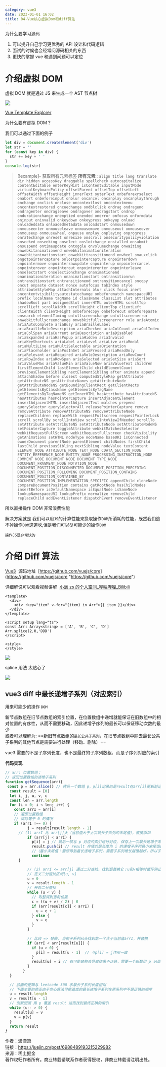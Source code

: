 ```yaml
---
category: vue3
date: 2023-01-01 16:02
title: 04-Vue核心虚拟Dom和diff算法
---
```


为什么要学习源码

1. 可以提升自己学习更优秀的 API 设计和代码逻辑
2. 面试的时候也会经常问源码相关的东西
3. 更快的掌握 vue 和遇到问题可以定位

# 介绍虚拟 DOM

虚拟 DOM 就是通过 JS 来生成一个 AST 节点树

![](./_images/image-2023-01-01_16-28-41-270-04-Vue核心虚拟Dom和diff算法.png)

[Vue Template Explorer](https://vue-next-template-explorer.netlify.app/#eyJzcmMiOiI8ZGl2PlxyXG4gICAgPGRpdj4gXHJcbiAgICAgICAgIDxzZWN0aW9uPnRlc3Q8L3NlY3Rpb24+XHJcbiAgICAgIDwvZGl2PiAgXHJcbjwvZGl2PiIsIm9wdGlvbnMiOnt9fQ== "Vue Template Explorer")

为什么要有虚拟 DOM？

我们可以通过下面的例子

```js
let div = document.createElement('div')
let str = ''
for (const key in div) {
  str += key + ' '
}
console.log(str)
```

> [!example]- 获取所有元素标签
> **所有元素**:: `align title lang translate dir hidden accessKey draggable spellcheck autocapitalize contentEditable enterKeyHint isContentEditable inputMode virtualKeyboardPolicy offsetParent offsetTop offsetLeft offsetWidth offsetHeight innerText outerText onbeforexrselect onabort onbeforeinput onblur oncancel oncanplay oncanplaythrough onchange onclick onclose oncontextlost oncontextmenu oncontextrestored oncuechange ondblclick ondrag ondragend ondragenter ondragleave ondragover ondragstart ondrop ondurationchange onemptied onended onerror onfocus onformdata oninput oninvalid onkeydown onkeypress onkeyup onload onloadeddata onloadedmetadata onloadstart onmousedown onmouseenter onmouseleave onmousemove onmouseout onmouseover onmouseup onmousewheel onpause onplay onplaying onprogress onratechange onreset onresize onscroll onsecuritypolicyviolation onseeked onseeking onselect onslotchange onstalled onsubmit onsuspend ontimeupdate ontoggle onvolumechange onwaiting onwebkitanimationend onwebkitanimationiteration onwebkitanimationstart onwebkittransitionend onwheel onauxclick ongotpointercapture onlostpointercapture onpointerdown onpointermove onpointerrawupdate onpointerup onpointercancel onpointerover onpointerout onpointerenter onpointerleave onselectstart onselectionchange onanimationend onanimationiteration onanimationstart ontransitionrun ontransitionstart ontransitionend ontransitioncancel oncopy oncut onpaste dataset nonce autofocus tabIndex style attributeStyleMap attachInternals blur click focus inert oncontentvisibilityautostatechange onbeforematch namespaceURI prefix localName tagName id className classList slot attributes shadowRoot part assignedSlot innerHTML outerHTML scrollTop scrollLeft scrollWidth scrollHeight clientTop clientLeft clientWidth clientHeight onbeforecopy onbeforecut onbeforepaste onsearch elementTiming onfullscreenchange onfullscreenerror onwebkitfullscreenchange onwebkitfullscreenerror role ariaAtomic ariaAutoComplete ariaBusy ariaBrailleLabel ariaBrailleRoleDescription ariaChecked ariaColCount ariaColIndex ariaColSpan ariaCurrent ariaDescription ariaDisabled ariaExpanded ariaHasPopup ariaHidden ariaInvalid ariaKeyShortcuts ariaLabel ariaLevel ariaLive ariaModal ariaMultiLine ariaMultiSelectable ariaOrientation ariaPlaceholder ariaPosInSet ariaPressed ariaReadOnly ariaRelevant ariaRequired ariaRoleDescription ariaRowCount ariaRowIndex ariaRowSpan ariaSelected ariaSetSize ariaSort ariaValueMax ariaValueMin ariaValueNow ariaValueText children firstElementChild lastElementChild childElementCount previousElementSibling nextElementSibling after animate append attachShadow before closest computedStyleMap getAttribute getAttributeNS getAttributeNames getAttributeNode getAttributeNodeNS getBoundingClientRect getClientRects getElementsByClassName getElementsByTagName getElementsByTagNameNS getInnerHTML hasAttribute hasAttributeNS hasAttributes hasPointerCapture insertAdjacentElement insertAdjacentHTML insertAdjacentText matches prepend querySelector querySelectorAll releasePointerCapture remove removeAttribute removeAttributeNS removeAttributeNode replaceChildren replaceWith requestFullscreen requestPointerLock scroll scrollBy scrollIntoView scrollIntoViewIfNeeded scrollTo setAttribute setAttributeNS setAttributeNode setAttributeNodeNS setPointerCapture toggleAttribute webkitMatchesSelector webkitRequestFullScreen webkitRequestFullscreen checkVisibility getAnimations setHTML nodeType nodeName baseURI isConnected ownerDocument parentNode parentElement childNodes firstChild lastChild previousSibling nextSibling nodeValue textContent ELEMENT_NODE ATTRIBUTE_NODE TEXT_NODE CDATA_SECTION_NODE ENTITY_REFERENCE_NODE ENTITY_NODE PROCESSING_INSTRUCTION_NODE COMMENT_NODE DOCUMENT_NODE DOCUMENT_TYPE_NODE DOCUMENT_FRAGMENT_NODE NOTATION_NODE DOCUMENT_POSITION_DISCONNECTED DOCUMENT_POSITION_PRECEDING DOCUMENT_POSITION_FOLLOWING DOCUMENT_POSITION_CONTAINS DOCUMENT_POSITION_CONTAINED_BY DOCUMENT_POSITION_IMPLEMENTATION_SPECIFIC appendChild cloneNode compareDocumentPosition contains getRootNode hasChildNodes insertBefore isDefaultNamespace isEqualNode isSameNode lookupNamespaceURI lookupPrefix normalize removeChild replaceChild addEventListener dispatchEvent removeEventListener`

所以直接操作 DOM 非常浪费性能

解决方案就是 我们可以用`JS`的计算性能来换取操作`DOM`所消耗的性能，既然我们逃不掉操作`DOM`这道坎,但是我们可以尽可能少的操作`DOM`

`操作JS是非常快的`

# 介绍 Diff 算法

[Vue3](https://so.csdn.net/so/search?q=Vue3&spm=1001.2101.3001.7020)  源码地址  [https://github.com/vuejs/core](https://github.com/vuejs/core "https://github.com/vuejs/core")

详细解说可以观看视频讲解  [小满 zs 的个人空间\_哔哩哔哩\_Bilibili](https://space.bilibili.com/99210573)

```vue
<template>
  <div>
    <div :key="item" v-for="(item) in Arr">{{ item }}</div>
  </div>
</template>

<script setup lang="ts">
const Arr: Array<string> = ['A', 'B', 'C', 'D']
Arr.splice(2,0,'DDD')
</script>

<style>
</style>
```


![](./_images/image-2023-01-01_16-58-49-293-04-Vue核心虚拟Dom和diff算法.png)

splice 用法 太贴心了

![](./_images/image-2023-01-01_16-59-16-322-04-Vue核心虚拟Dom和diff算法.png)

## vue3 diff 中最长递增子系列（对应索引）

用来可能少的操作 `DOM`

新节点数组在旧节点数组的索引位置，在位置数组中递增就能保证在旧数组中的相对位置的有序性，从而不需要移动，因此递增子序列的最长可以保证移动次数的最少  
或者可以理解为: ==新旧节点数组的`最长公共子系列`，在旧节点数组中除去最长公共子系列的其他节点是需要进行处理（移动、删除）==

vue3 需要的不是子序列长度，也不是最终的子序列数组，而是子序列对应的索引

**代码实现**
```js
// arr: 位置数组；
// 返回位置数组的递增子系列
function getSequence(arr){
 const p = arr.slice() // 拷贝一个数组 p，p[i]记录的是result在arr[i]更新前记录的上一个值,保存当前项对应的前一项的索引
  const result = [0]
  let i, j, u, v, c
  const len = arr.length
  for (i = 0; i < len; i++) {
    const arrI = arr[i]
	// 遍历位置数组
	// 排除等于 0 的情况
    if (arrI !== 0) {
          j = result[result.length - 1]
	  // (1) arrI 比 arr[j]大（当前值大于上次最长子系列的末尾值），直接添加
          if (arr[j] < arrI) {
            p[i] = j // 最后一项与 p 对应的索引进行对应, 保存上一次最长递增子系列的最后一个值的索引
            result.push(i) // result 存储的是长度为 i 的递增子序列最小末尾值的索引集合
            //（最小末尾值：要想得到最长递增子系列，需要子系列增长越慢越好，所以子系列末尾值需要最小）
            continue
	  }

          // (2) arrI <= arr[j] 通过二分查找，找到后替换它；u和v相等时循环停止
          // 定义二分查找区间[u, v]
          u = 0
          v = result.length - 1
          // 开启二分查找
          while (u < v) {
            // 取整得到当前位置
            c = ((u + v) / 2) | 0
            if (arr[result[c]] < arrI) {
              u = c + 1
            } else {
              v = c
            }
          }
        
          // 比较 => 替换, 当前子系列从头找到第一个大于当前值arrI，并替换
          if (arrI < arr[result[u]]) {
            if (u > 0) {
              p[i] = result[u - 1]  // 与p[i] = j作用一致
            }
            result[u] = i // 有可能替换会导致结果不正确，需要一个新数组 p 记录正确的结果
          }
        }
  }
  
  // 前面的逻辑与 leetcode 300 求最长子系列长度相似
  // 下面主要的修正由于贪心算法可能造成的最长递增子系列在原系列中不是正确的顺序
  u = result.length
  v = result[u - 1]
  // 倒叙回溯 用 p 覆盖 result 进而找到最终正确的索引
  while (u-- > 0) {
    result[u] = v
    v = p[v]
  }
  return result
}
```


作者：潇潇箫  
链接：https://juejin.cn/post/6988489193215229982  
来源：稀土掘金  
著作权归作者所有。商业转载请联系作者获得授权，非商业转载请注明出处。